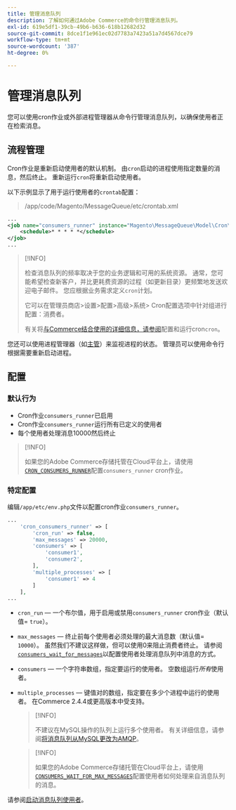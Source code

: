 ```yaml
---
title: 管理消息队列
description: 了解如何通过Adobe Commerce的命令行管理消息队列。
exl-id: 619e5df1-39cb-49b6-b636-618b12682d32
source-git-commit: 8dce1f1e961ec02d7783a7423a51a7d4567dce79
workflow-type: tm+mt
source-wordcount: '387'
ht-degree: 0%

---
```


# 管理消息队列

您可以使用cron作业或外部进程管理器从命令行管理消息队列，以确保使用者正在检索消息。

## 流程管理

Cron作业是重新启动使用者的默认机制。 由`cron`启动的进程使用指定数量的消息，然后终止。 重新运行`cron`将重新启动使用者。

以下示例显示了用于运行使用者的`crontab`配置：

> /app/code/Magento/MessageQueue/etc/crontab.xml

```xml
...
<job name="consumers_runner" instance="Magento\MessageQueue\Model\Cron\ConsumersRunner" method="run">
    <schedule>* * * * *</schedule>
</job>
...
```

>[!INFO]
>
>检查消息队列的频率取决于您的业务逻辑和可用的系统资源。 通常，您可能希望检查新客户，并比更耗费资源的过程（如更新目录）更频繁地发送欢迎电子邮件。 您应根据业务需求定义`cron`计划。
>
>它可以在管理员商店>设置>配置>高级>系统> Cron配置选项中针对组进行配置：消费者。
>
>有关将[与Commerce结合使用的详细信息，请参阅](../cli/configure-cron-jobs.md)配置和运行cron`cron`。

您还可以使用进程管理器（如[主管](https://supervisord.readthedocs.io/en/latest/)）来监视进程的状态。 管理员可以使用命令行根据需要重新启动进程。

## 配置

### 默认行为

- Cron作业`consumers_runner`已启用
- Cron作业`consumers_runner`运行所有已定义的使用者
- 每个使用者处理消息10000然后终止

>[!INFO]
>
>如果您的Adobe Commerce存储托管在Cloud平台上，请使用[`CRON_CONSUMERS_RUNNER`](https://experienceleague.adobe.com/docs/commerce-cloud-service/user-guide/configure/env/stage/variables-deploy.html#cron_consumers_runner)配置`consumers_runner` cron作业。

### 特定配置

编辑`/app/etc/env.php`文件以配置cron作业`consumers_runner`。

```php
...
    'cron_consumers_runner' => [
        'cron_run' => false,
        'max_messages' => 20000,
        'consumers' => [
            'consumer1',
            'consumer2',
        ],
        'multiple_processes' => [
            'consumer1' => 4
        ]
    ],
...
```

- `cron_run` — 一个布尔值，用于启用或禁用`consumers_runner` cron作业（默认值= `true`）。
- `max_messages` — 终止前每个使用者必须处理的最大消息数（默认值= `10000`）。 虽然我们不建议这样做，但可以使用0来阻止消费者终止。 请参阅[`consumers_wait_for_messages`](../reference/config-reference-envphp.md#consumerswaitformessages)以配置使用者处理消息队列中消息的方式。
- `consumers` — 一个字符串数组，指定要运行的使用者。 空数组运行&#x200B;*所有*&#x200B;使用者。
- `multiple_processes` — 键值对的数组，指定要在多少个进程中运行的使用者。 在Commerce 2.4.4或更高版本中受支持。

  >[!INFO]
  >
  >不建议在MySQL操作的队列上运行多个使用者。 有关详细信息，请参阅[将消息队列从MySQL更改为AMQP](https://developer.adobe.com/commerce/php/development/components/message-queues/#change-message-queue-from-mysql-to-amqp)。

  >[!INFO]
  >
  >如果您的Adobe Commerce存储托管在Cloud平台上，请使用[`CONSUMERS_WAIT_FOR_MAX_MESSAGES`](https://experienceleague.adobe.com/docs/commerce-cloud-service/user-guide/configure/env/stage/variables-deploy.html#consumers_wait_for_max_messages)配置使用者如何处理来自消息队列的消息。

请参阅[启动消息队列使用者](../cli/start-message-queues.md)。
